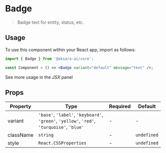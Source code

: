 # Badge

> Badge text for entity, status, etc.

## Usage

To use this component within your React app, import as follows:

```jsx
import { Badge } from '@aksara-ui/core';

const Component = () => <Badge variant="default" message="text" />;
```

See more usage in the _JSX_ panel

## Props

| Property  | Type                                                                                       | Required | Default     |
| --------- | ------------------------------------------------------------------------------------------ | -------- | ----------- |
| variant   | `'base'`, `'label'`, `'keyboard'`, `'green'`, `'yellow'`, `'red'`, `'turquoise'`, `'blue'` | -        | -           |
| className | `string`                                                                                   | -        | `undefined` |
| style     | `React.CSSProperties`                                                                      | -        | `undefined` |
